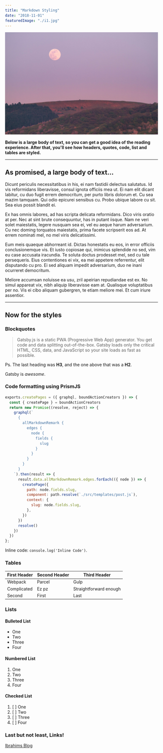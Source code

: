 ```yaml
---
title: "Markdown Styling"
date: "2018-11-01"
featuredImage: "./i1.jpg"
---
```


![salted duck eggs](./i1.jpg)

**Below is a large body of text, so you can get a good idea of the reading experience. After that, you'll see how headers, quotes, code, list and tables are styled.**

---

## As promised, a large body of text...

Dicunt periculis necessitatibus in his, ei nam fastidii delectus salutatus. Id vis reformidans liberavisse, consul ignota officiis mea ut. Ei nam elit dicant labitur, cu duo fugit errem democritum, per purto libris dolorum et. Cu sea mazim tamquam. Qui odio epicurei sensibus cu. Probo ubique labore cu sit. Sea eius possit blandit ei.

Ex has omnis labores, ad has scripta delicata reformidans. Dico viris oratio at per. Nec at sint brute consequuntur, has in putant iisque. Nam ne veri solet maiestatis, legere nusquam sea ei, vel eu aeque harum adversarium. Cu nec doming torquatos maiestatis, prima facete scripserit eos ad. At errem nominati mel, no mel viris delicatissimi.

Eum meis quaeque abhorreant id. Dictas honestatis eu eos, in error officiis conclusionemque vis. Et iusto copiosae qui, inimicus splendide no sed, vim eu case accusata iracundia. Te soluta doctus prodesset mel, sed cu tale persequeris. Eius contentiones ei vix, ea mei appetere referrentur, elit disputando cu pro. Ei sed aliquam impedit adversarium, duo ne inani ocurreret democritum.

Meliore accumsan noluisse ea usu, zril apeirian repudiandae est ex. No simul appareat vix, nibh aliquip liberavisse eam at. Qualisque voluptatibus per no. Vis ei cibo aliquam gubergren, te etiam meliore mei. Et cum iriure assentior.

___

## Now for the styles
### Blockquotes

> Gatsby.js is a static PWA (Progressive Web App) generator. You get code and data splitting out-of-the-box. Gatsby loads only the critical HTML, CSS, data, and JavaScript so your site loads as fast as possible.

Ps. The last heading was **H3**, and the one above that was a **H2**.

Gatsby is *awesome*.

### Code formatting using PrismJS

```javascript
exports.createPages = ({ graphql, boundActionCreators }) => {
  const { createPage } = boundActionCreators
  return new Promise((resolve, reject) => {
    graphql(`
      {
        allMarkdownRemark {
          edges {
            node {
              fields {
                slug
              }
            }
          }
        }
      }
    `).then(result => {
      result.data.allMarkdownRemark.edges.forEach(({ node }) => {
        createPage({
          path: node.fields.slug,
          component: path.resolve(`./src/templates/post.js`),
          context: {
            slug: node.fields.slug,
          },
        })
      })
      resolve()
    })
  })
};
``` 


Inline code: `console.log('Inline Code')`.

### Tables

First Header | Second Header | Third Header
------------ | ------------- | -------------
Webpack | Parcel  | Gulp
Complicated | Ez pz | Straightforward enough
Second | First  | Last

### Lists

#### Bulleted List
* One
* Two
* Three
* Four

#### Numbered List
1. One
2. Two
3. Three
4. Four

#### Checked List

1. [ ] One
1. [ ] Two
1. [ ] Three
1. [ ] Four

### Last but not least, Links!

[Ibrahims Blog](https://www.ibrahimbutt.xyz)